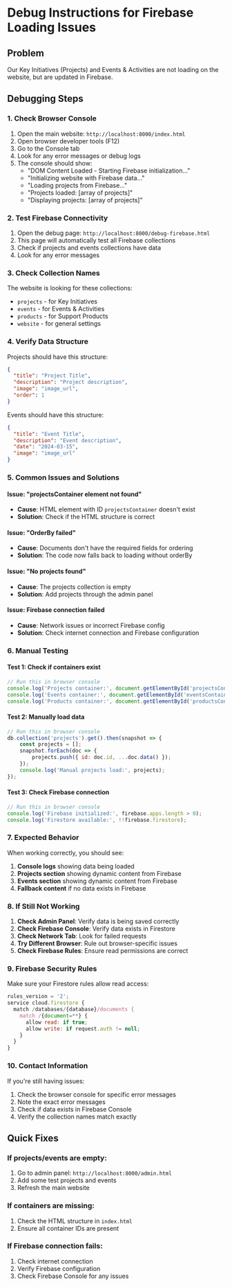 # Debug Instructions for Firebase Loading Issues

## Problem
Our Key Initiatives (Projects) and Events & Activities are not loading on the website, but are updated in Firebase.

## Debugging Steps

### 1. Check Browser Console
1. Open the main website: `http://localhost:8000/index.html`
2. Open browser developer tools (F12)
3. Go to the Console tab
4. Look for any error messages or debug logs
5. The console should show:
   - "DOM Content Loaded - Starting Firebase initialization..."
   - "Initializing website with Firebase data..."
   - "Loading projects from Firebase..."
   - "Projects loaded: [array of projects]"
   - "Displaying projects: [array of projects]"

### 2. Test Firebase Connectivity
1. Open the debug page: `http://localhost:8000/debug-firebase.html`
2. This page will automatically test all Firebase collections
3. Check if projects and events collections have data
4. Look for any error messages

### 3. Check Collection Names
The website is looking for these collections:
- `projects` - for Key Initiatives
- `events` - for Events & Activities
- `products` - for Support Products
- `website` - for general settings

### 4. Verify Data Structure
Projects should have this structure:
```json
{
  "title": "Project Title",
  "description": "Project description",
  "image": "image_url",
  "order": 1
}
```

Events should have this structure:
```json
{
  "title": "Event Title",
  "description": "Event description",
  "date": "2024-03-15",
  "image": "image_url"
}
```

### 5. Common Issues and Solutions

#### Issue: "projectsContainer element not found"
- **Cause**: HTML element with ID `projectsContainer` doesn't exist
- **Solution**: Check if the HTML structure is correct

#### Issue: "OrderBy failed"
- **Cause**: Documents don't have the required fields for ordering
- **Solution**: The code now falls back to loading without orderBy

#### Issue: "No projects found"
- **Cause**: The projects collection is empty
- **Solution**: Add projects through the admin panel

#### Issue: Firebase connection failed
- **Cause**: Network issues or incorrect Firebase config
- **Solution**: Check internet connection and Firebase configuration

### 6. Manual Testing

#### Test 1: Check if containers exist
```javascript
// Run this in browser console
console.log('Projects container:', document.getElementById('projectsContainer'));
console.log('Events container:', document.getElementById('eventsContainer'));
console.log('Products container:', document.getElementById('productsContainer'));
```

#### Test 2: Manually load data
```javascript
// Run this in browser console
db.collection('projects').get().then(snapshot => {
    const projects = [];
    snapshot.forEach(doc => {
        projects.push({ id: doc.id, ...doc.data() });
    });
    console.log('Manual projects load:', projects);
});
```

#### Test 3: Check Firebase connection
```javascript
// Run this in browser console
console.log('Firebase initialized:', firebase.apps.length > 0);
console.log('Firestore available:', !!firebase.firestore);
```

### 7. Expected Behavior

When working correctly, you should see:
1. **Console logs** showing data being loaded
2. **Projects section** showing dynamic content from Firebase
3. **Events section** showing dynamic content from Firebase
4. **Fallback content** if no data exists in Firebase

### 8. If Still Not Working

1. **Check Admin Panel**: Verify data is being saved correctly
2. **Check Firebase Console**: Verify data exists in Firestore
3. **Check Network Tab**: Look for failed requests
4. **Try Different Browser**: Rule out browser-specific issues
5. **Check Firebase Rules**: Ensure read permissions are correct

### 9. Firebase Security Rules

Make sure your Firestore rules allow read access:
```javascript
rules_version = '2';
service cloud.firestore {
  match /databases/{database}/documents {
    match /{document=**} {
      allow read: if true;
      allow write: if request.auth != null;
    }
  }
}
```

### 10. Contact Information

If you're still having issues:
1. Check the browser console for specific error messages
2. Note the exact error messages
3. Check if data exists in Firebase Console
4. Verify the collection names match exactly

## Quick Fixes

### If projects/events are empty:
1. Go to admin panel: `http://localhost:8000/admin.html`
2. Add some test projects and events
3. Refresh the main website

### If containers are missing:
1. Check the HTML structure in `index.html`
2. Ensure all container IDs are present

### If Firebase connection fails:
1. Check internet connection
2. Verify Firebase configuration
3. Check Firebase Console for any issues 